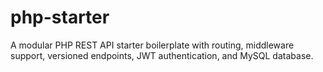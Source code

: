 # php-starter
A modular PHP REST API starter boilerplate with routing, middleware support, versioned endpoints, JWT authentication, and MySQL database.
